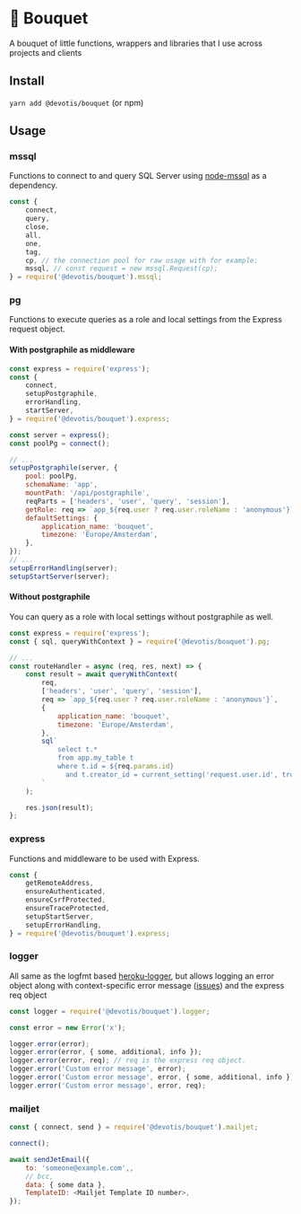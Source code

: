 # 💐 Bouquet

A bouquet of little functions, wrappers and libraries that I use across projects and clients

## Install

`yarn add @devotis/bouquet` (or npm)

## Usage

### mssql

Functions to connect to and query SQL Server using [node-mssql](https://github.com/tediousjs/node-mssql) as a dependency.

```javascript
const {
    connect,
    query,
    close,
    all,
    one,
    tag,
    cp, // the connection pool for raw usage with for example:
    mssql, // const request = new mssql.Request(cp);
} = require('@devotis/bouquet').mssql;
```

### pg

Functions to execute queries as a role and local settings from the Express request object.

#### With postgraphile as middleware

```javascript
const express = require('express');
const {
    connect,
    setupPostgraphile,
    errorHandling,
    startServer,
} = require('@devotis/bouquet').express;

const server = express();
const poolPg = connect();

// ...
setupPostgraphile(server, {
    pool: poolPg,
    schemaName: 'app',
    mountPath: '/api/postgraphile',
    reqParts = ['headers', 'user', 'query', 'session'],
    getRole: req => `app_${req.user ? req.user.roleName : 'anonymous'}`,
    defaultSettings: {
        application_name: 'bouquet',
        timezone: 'Europe/Amsterdam',
    },
});
// ...
setupErrorHandling(server);
setupStartServer(server);
```

#### Without postgraphile

You can query as a role with local settings without postgraphile as well.

```javascript
const express = require('express');
const { sql, queryWithContext } = require('@devotis/bouquet').pg;

// ...
const routeHandler = async (req, res, next) => {
    const result = await queryWithContext(
        req,
        ['headers', 'user', 'query', 'session'],
        req => `app_${req.user ? req.user.roleName : 'anonymous'}`,
        {
            application_name: 'bouquet',
            timezone: 'Europe/Amsterdam',
        },
        sql`
            select t.*
            from app.my_table t
            where t.id = ${req.params.id}
              and t.creator_id = current_setting('request.user.id', true)
        `
    );

    res.json(result);
};
```

### express

Functions and middleware to be used with Express.

```javascript
const {
    getRemoteAddress,
    ensureAuthenticated,
    ensureCsrfProtected,
    ensureTraceProtected,
    setupStartServer,
    setupErrorHandling,
} = require('@devotis/bouquet').express;
```

### logger

All same as the logfmt based [heroku-logger](https://github.com/ianstormtaylor/heroku-logger), but allows logging an error object along with context-specific error message ([issues](https://github.com/ianstormtaylor/heroku-logger/issues/15)) and the express req object

```javascript
const logger = require('@devotis/bouquet').logger;

const error = new Error('x');

logger.error(error);
logger.error(error, { some, additional, info });
logger.error(error, req); // req is the express req object.
logger.error('Custom error message', error);
logger.error('Custom error message', error, { some, additional, info });
logger.error('Custom error message', error, req);
```

### mailjet

```javascript
const { connect, send } = require('@devotis/bouquet').mailjet;

connect();

await sendJetEmail({
    to: 'someone@example.com',,
    // bcc,
    data: { some data },
    TemplateID: <Mailjet Template ID number>,
});
```
